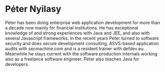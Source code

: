 # Péter Nyilasy

Péter has been doing enterprise web application development for more than a decade now mainly for financial institutions. He has exceptional knowledge of and strong experiences with Java and JEE, and also with several Javascript frameworks. In the recent years Péter turned to software security and does secure development consulting, ASVS-based application audits with secmachine.com and is a resident trainer with defdev.eu. Meanwhile he stays current with the software production internals working also as a freelance software engineer. Péter also teaches Java for developers.

